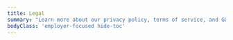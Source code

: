 ```yaml
---
title: Legal
summary: "Learn more about our privacy policy, terms of service, and GDPR."
bodyClass: 'employer-focused hide-toc'
---
```

